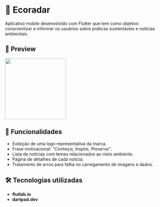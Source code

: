 # 🌱 Ecoradar

Aplicativo mobile desenvolvido com Flutter que tem como objetivo conscientizar e informar os usuários sobre práticas sustentáveis e notícias ambientais.

## 📸 Preview

<img src="https://i.imgur.com/aErDdzK.png" width="200" />

## 🧩 Funcionalidades

- Exibição de uma logo representativa da marca.
- Frase motivacional: *"Conheça, Inspire, Preserve"*.
- Lista de notícias com temas relacionados ao meio ambiente.
- Página de detalhes de cada notícia.
- Tratamento de erros para falha no carregamento de imagens e dados.

## 🛠️ Tecnologias utilizadas

- **flutlab.io**
- **dartpad.dev**


